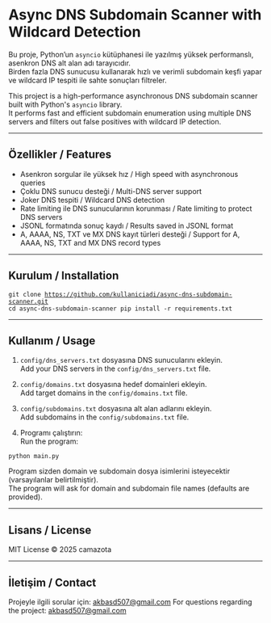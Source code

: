 # Async DNS Subdomain Scanner with Wildcard Detection  
Bu proje, Python’un `asyncio` kütüphanesi ile yazılmış yüksek performanslı, asenkron DNS alt alan adı tarayıcıdır.  
Birden fazla DNS sunucusu kullanarak hızlı ve verimli subdomain keşfi yapar ve wildcard IP tespiti ile sahte sonuçları filtreler.

This project is a high-performance asynchronous DNS subdomain scanner built with Python's `asyncio` library.  
It performs fast and efficient subdomain enumeration using multiple DNS servers and filters out false positives with wildcard IP detection.

---

## Özellikler / Features

- Asenkron sorgular ile yüksek hız / High speed with asynchronous queries  
- Çoklu DNS sunucu desteği / Multi-DNS server support  
- Joker DNS tespiti / Wildcard DNS detection  
- Rate limiting ile DNS sunucularının korunması / Rate limiting to protect DNS servers  
- JSONL formatında sonuç kaydı / Results saved in JSONL format  
- A, AAAA, NS, TXT ve MX DNS kayıt türleri desteği / Support for A, AAAA, NS, TXT and MX DNS record types

---

## Kurulum / Installation

<code>git clone https://github.com/kullaniciadi/async-dns-subdomain-scanner.git
cd async-dns-subdomain-scanner
pip install -r requirements.txt
</code>

---

## Kullanım / Usage

1. `config/dns_servers.txt` dosyasına DNS sunucularını ekleyin.  
   Add your DNS servers in the `config/dns_servers.txt` file.

2. `config/domains.txt` dosyasına hedef domainleri ekleyin.  
   Add target domains in the `config/domains.txt` file.

3. `config/subdomains.txt` dosyasına alt alan adlarını ekleyin.  
   Add subdomains in the `config/subdomains.txt` file.

4. Programı çalıştırın:  
   Run the program:

<code>python main.py</code>

Program sizden domain ve subdomain dosya isimlerini isteyecektir (varsayılanlar belirtilmiştir).  
The program will ask for domain and subdomain file names (defaults are provided).

---

## Lisans / License

MIT License © 2025 camazota

---

## İletişim / Contact

Projeyle ilgili sorular için: akbasd507@gmail.com 
For questions regarding the project: akbasd507@gmail.com